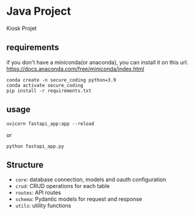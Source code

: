 # Java Project

Kiosk Projet


## requirements

if you don't have a miniconda(or anaconda), you can install it on this url.
https://docs.anaconda.com/free/miniconda/index.html

```
conda create -n secure_coding python=3.9
conda activate secure_coding
pip install -r requirements.txt
```

## usage



```
uvicorn fastapi_app:app --reload
```

or 

```
python fastapi_app.py
```


## Structure

- `core`: database connection, models and oauth configuration
- `crud`: CRUD operations for each table
- `routes`: API routes
- `schema`: Pydantic models for request and response
- `utils`: utility functions